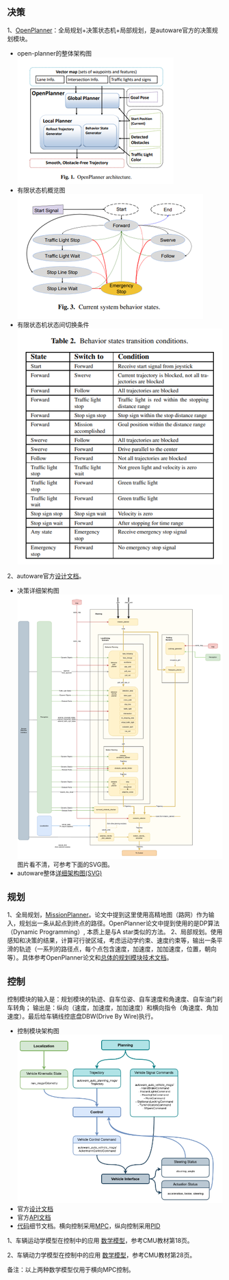 ## 决策
1、[OpenPlanner](https://www.jstage.jst.go.jp/article/jrobomech/29/4/29_668/_pdf/-char/ja)：全局规划+决策状态机+局部规划，是autoware官方的决策规划模块。
- open-planner的整体架构图  
![Alt text](./doc/image.png)
- 有限状态机概览图  
![Alt text](./doc/image-1.png)
- 有限状态机状态间切换条件  
![Alt text](./doc/image-2.png)

2、autoware官方[设计文档](https://autowarefoundation.github.io/autoware-documentation/galactic/design/autoware-architecture/planning/#1-self-crossing-road-and-overlapped)。
- 决策详细架构图  ![](./doc/image-3.png)  
图片看不清，可参考下面的SVG图。
- autoware整体[详细架构图(SVG)](https://app.diagrams.net/?lightbox=1#Uhttps%3A%2F%2Fautowarefoundation.github.io%2Fautoware-documentation%2Fgalactic%2Fdesign%2Fautoware-architecture%2Fnode-diagram%2Foverall-node-diagram-autoware-universe.drawio.svg)

## 规划
1、全局规划，[MissionPlanner](https://autowarefoundation.github.io/autoware.universe/main/planning/mission_planner/)。论文中提到这里使用高精地图（路网）作为输入，规划出一条从起点到终点的路径。OpenPlanner论文中提到使用的是DP算法（Dynamic Programming）, 本质上是与A star类似的方法。
2、局部规划。使用感知和决策的结果，计算可行驶区域，考虑运动学约束、速度约束等，输出一条平滑的轨迹（一系列的路径点，每个点包含速度，加速度，加加速度，位置，朝向等）。具体参考OpenPlanner论文和[总体的规划模块技术文档](https://autowarefoundation.github.io/autoware-documentation/galactic/design/autoware-architecture/planning/)。

## 控制
控制模块的输入是：规划模块的轨迹、自车位姿、自车速度和角速度、自车油门刹车转角；
输出是：纵向（速度，加速度，加加速度）和横向指令（角速度、角加速度）。最后给车辆线控底盘DBW(Drive By Wire)执行。
- 控制模块架构图
![Alt text](./doc/image-4.png)
- 官方[设计文档](https://autowarefoundation.github.io/autoware-documentation/main/design/autoware-architecture/control/)
- 官方[API文档](https://autowarefoundation.github.io/autoware-documentation/galactic/design/autoware-interfaces/components/control/)
- [代码](https://github.com/autowarefoundation/autoware.universe/blob/galactic/control/trajectory_follower/design/trajectory_follower-design.md)细节文档。横向控制采用[MPC](https://github.com/autowarefoundation/autoware.universe/blob/galactic/control/trajectory_follower/design/mpc_lateral_controller-design.md)，纵向控制采用[PID](https://github.com/autowarefoundation/autoware.universe/blob/galactic/control/trajectory_follower/design/pid_longitudinal_controller-design.md)

1、车辆运动学模型在控制中的应用
[数学模型](https://www.ri.cmu.edu/pub_files/2009/2/Automatic_Steering_Methods_for_Autonomous_Automobile_Path_Tracking.pdf)，参考CMU教材第18页。


2、车辆动力学模型在控制中的应用
[数学模型](https://www.ri.cmu.edu/pub_files/2009/2/Automatic_Steering_Methods_for_Autonomous_Automobile_Path_Tracking.pdf)，参考CMU教材第28页。

备注：以上两种数学模型仅用于横向MPC控制。